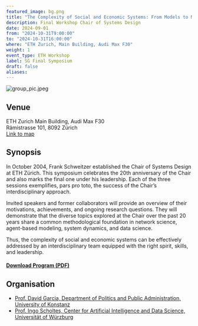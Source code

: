 ```yaml
---
featured_image: bg.png
title: "The Complexity of Social and Economic Systems: From Models to Measures" 
description: Final Workshop Chair of Systems Design 
date: 2024-09-01
from: "2024-10-31T9:00:00"
to: "2024-10-31T16:00:00"
where: "ETH Zurich, Main Building, Audi Max F30"
weight: 1
event_type: ETH Workshop
label: SG Final Symposium
draft: false
aliases:
---
```


![group_pic.jpeg](group_pic.jpeg)

## Venue

ETH Zurich Main Building, Audi Max F30 <br>
Rämistrasse 101, 8092 Zürich</br>
[Link to map](https://maps.app.goo.gl/XXX)


## Synopsis


In October 2004, Frank Schweitzer established the Chair of Systems Design at ETH Zürich. This symposium celebrates the 20th anniversary of the Chair and also marks the final one under his leadership. Each of the three sessions exemplifies, pars pro toto, the success of the Chair’s interdisciplinary approach.

Invited speakers and former collaborators will provide an overview of their motivations, achievements, and ongoing research questions. They will demonstrate that the diverse topics explored at the Chair over the past 20 years share a common methodological foundation in network science, agent-based modeling, system dynamics, and data science.

Thus, the complexity of social and economic systems can be
effectively addressed by an interdisciplinary team equipped
with the right spirit, skills, and leadership.


#### [Download Program  (PDF)](SG-Workshop.pdf)


## Organisation

- [Prof. David Garcia, Department of Politics and Public Administration, University of Konstanz](https://dgarcia.eu/curriculum-vitae/)
- [Prof. Ingo Scholtes,  Center for Artificial Intelligence
  and Data Science, Universität of Würzburg](https://www.ingoscholtes.net/)



